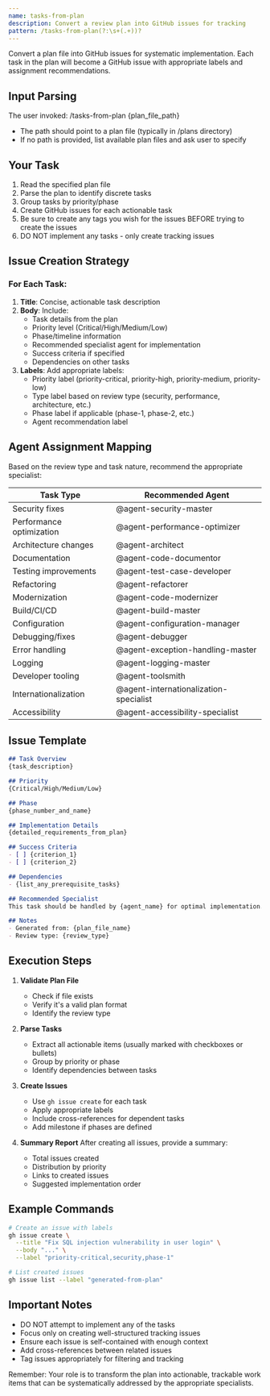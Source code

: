 ```yaml
---
name: tasks-from-plan
description: Convert a review plan into GitHub issues for tracking
pattern: /tasks-from-plan(?:\s+(.+))?
---
```


Convert a plan file into GitHub issues for systematic implementation. Each task in the plan will become a GitHub issue with appropriate labels and assignment recommendations.

## Input Parsing
The user invoked: /tasks-from-plan {plan_file_path}
- The path should point to a plan file (typically in /plans directory)
- If no path is provided, list available plan files and ask user to specify

## Your Task
1. Read the specified plan file
2. Parse the plan to identify discrete tasks
3. Group tasks by priority/phase
4. Create GitHub issues for each actionable task
5. Be sure to create any tags you wish for the issues BEFORE trying to create the issues
5. DO NOT implement any tasks - only create tracking issues

## Issue Creation Strategy

### For Each Task:
1. **Title**: Concise, actionable task description
2. **Body**: Include:
   - Task details from the plan
   - Priority level (Critical/High/Medium/Low)
   - Phase/timeline information
   - Recommended specialist agent for implementation
   - Success criteria if specified
   - Dependencies on other tasks
3. **Labels**: Add appropriate labels:
   - Priority label (priority-critical, priority-high, priority-medium, priority-low)
   - Type label based on review type (security, performance, architecture, etc.)
   - Phase label if applicable (phase-1, phase-2, etc.)
   - Agent recommendation label

## Agent Assignment Mapping

Based on the review type and task nature, recommend the appropriate specialist:

| Task Type | Recommended Agent |
|-----------|------------------|
| Security fixes | @agent-security-master |
| Performance optimization | @agent-performance-optimizer |
| Architecture changes | @agent-architect |
| Documentation | @agent-code-documentor |
| Testing improvements | @agent-test-case-developer |
| Refactoring | @agent-refactorer |
| Modernization | @agent-code-modernizer |
| Build/CI/CD | @agent-build-master |
| Configuration | @agent-configuration-manager |
| Debugging/fixes | @agent-debugger |
| Error handling | @agent-exception-handling-master |
| Logging | @agent-logging-master |
| Developer tooling | @agent-toolsmith |
| Internationalization | @agent-internationalization-specialist |
| Accessibility | @agent-accessibility-specialist |

## Issue Template

```markdown
## Task Overview
{task_description}

## Priority
{Critical/High/Medium/Low}

## Phase
{phase_number_and_name}

## Implementation Details
{detailed_requirements_from_plan}

## Success Criteria
- [ ] {criterion_1}
- [ ] {criterion_2}

## Dependencies
- {list_any_prerequisite_tasks}

## Recommended Specialist
This task should be handled by {agent_name} for optimal implementation.

## Notes
- Generated from: {plan_file_name}
- Review type: {review_type}
```

## Execution Steps

1. **Validate Plan File**
   - Check if file exists
   - Verify it's a valid plan format
   - Identify the review type

2. **Parse Tasks**
   - Extract all actionable items (usually marked with checkboxes or bullets)
   - Group by priority or phase
   - Identify dependencies between tasks

3. **Create Issues**
   - Use `gh issue create` for each task
   - Apply appropriate labels
   - Include cross-references for dependent tasks
   - Add milestone if phases are defined

4. **Summary Report**
   After creating all issues, provide a summary:
   - Total issues created
   - Distribution by priority
   - Links to created issues
   - Suggested implementation order

## Example Commands

```bash
# Create an issue with labels
gh issue create \
  --title "Fix SQL injection vulnerability in user login" \
  --body "..." \
  --label "priority-critical,security,phase-1"

# List created issues
gh issue list --label "generated-from-plan"
```

## Important Notes
- DO NOT attempt to implement any of the tasks
- Focus only on creating well-structured tracking issues
- Ensure each issue is self-contained with enough context
- Add cross-references between related issues
- Tag issues appropriately for filtering and tracking

Remember: Your role is to transform the plan into actionable, trackable work items that can be systematically addressed by the appropriate specialists.